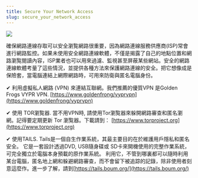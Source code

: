 ```yaml
---
title: Secure Your Network Access
slug: secure_your_network_access
---
```


![](/images/coverchap_7.jpg)


確保網路連線存取可以安全瀏覧網路很重要，因為網路連線服務供應商(ISP)常會進行網路監控。如果未使用安全網路連線軟體，不僅是揭露了自己的地點位置和網路瀏覧閱讀內容，ISP業者也可以用來過濾、監視甚至屏蔽某些網站。安全的網路連線軟體考量了這些情況，並提供各種方法來保護網路連線的安全。把它想像成是保險套，當電腦連結上網際網路時，可用來防衛與匿名電腦身份。

✔ 利用虛擬私人網路 (VPN) 來連結互聯網。我們推薦的優質VPN 是Golden Frogs VYPR VPN. [https://www.goldenfrong/vyprvpn](https://www.goldenfrong/vyprvpn)

<span class="highlight_color">✔ 使用 TOR瀏覧器.</span> 當不用VPN時, 請使用Tor瀏覧器來躲開網路審查和匿名瀏網。記得要定期更新 Tor 瀏覧器。下載請到： [https://www.torproject.org](https://www.torproject.org)

<span class="highlight_color">✔ 使用TAILS.</span> Tails是一個自生作業系統，其最主要目的在於維護用戶隱私和匿名安全。 它是一套設計透過DVD, USB隨身碟或 SD卡來開機使用的完整作業系統，可完全獨立於電腦本身預載的原作業系統。 利用它，不管到哪裏都可以隨時利用某台電腦，匿名地上網和躲避網路審查，而不會留下被追踪的記錄，除非使用者刻意這麼作。進一步了解，請到[https://tails.boum.org/](https://tails.boum.org/)
